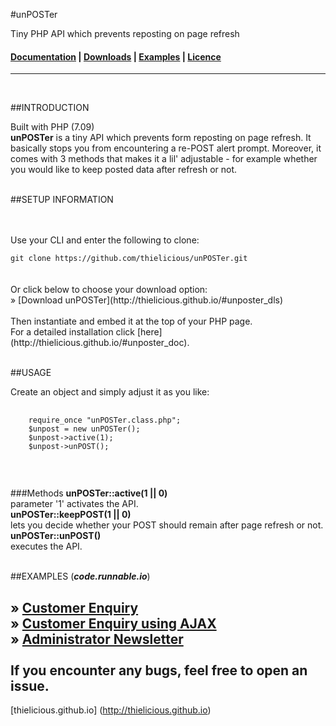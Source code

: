 #unPOSTer

Tiny PHP API which prevents reposting on page refresh

#### [Documentation](http:thielicious.github.io/#unposter_doc) | [Downloads](http:thielicious.github.io/#unposter_dls) | [Examples](http:thielicious.github.io/#unposter_demo) | [Licence](http:thielicious.github.io/#unposter_lic) ####

---
<br>

##INTRODUCTION

Built with PHP (7.09)<br>
**unPOSTer** is a tiny API which prevents form reposting on page refresh. It basically stops you from encountering a re-POST alert prompt. Moreover, it comes with 3 methods that makes it a lil' adjustable - for example whether you would like to keep posted data after refresh or not.
<br>
<br>


##SETUP INFORMATION

<SETUP TEXT>
<br>
<br>
Use your CLI and enter the following to clone:<br>
<code>
git clone https://github.com/thielicious/unPOSTer.git
</code><br>
<br>
Or click below to choose your download option:<br>
» [Download unPOSTer](http://thielicious.github.io/#unposter_dls)
<br>
<br>
Then instantiate and embed it at the top of your PHP page.<br>
For a detailed installation click [here](http://thielicious.github.io/#unposter_doc).
<br>
<br>


##USAGE

Create an object and simply adjust it as you like:<br>
<pre>
	<code>
	require_once "unPOSTer.class.php";
	$unpost = new unPOSTer();
	$unpost->active(1);
	$unpost->unPOST();
	</code>
</pre>
<br>

###Methods
**unPOSTer::active(1 || 0)**<br>
parameter '1' activates the API.<br>
**unPOSTer::keepPOST(1 || 0)**<br>
lets you decide whether your POST should remain after page refresh or not.<br>
**unPOSTer::unPOST()**<br>
executes the API.
<br>
<br>

##EXAMPLES (***code.runnable.io***)

» [Customer Enquiry](#)<br>
» [Customer Enquiry using AJAX](#)<br>
» [Administrator Newsletter](#)
<br>
<br>
If you encounter any bugs, feel free to open an issue.<br>
---
[thielicious.github.io] (http://thielicious.github.io)
